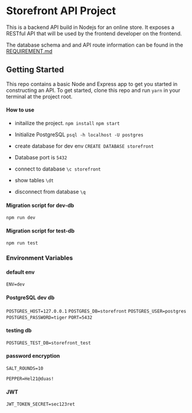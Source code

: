 # Storefront API Project

This is a backend API build in Nodejs for an online store. It exposes a RESTful API that will be used by the frontend developer on the frontend.

The database schema and and API route information can be found in the [REQUIREMENT.md](https://github.com/SaudC21/StoreFront-Backend/blob/master/REQUIREMENTS.md)

## Getting Started

This repo contains a basic Node and Express app to get you started in constructing an API. To get started, clone this repo and run `yarn` in your terminal at the project root.

#### How to use

- initailize the project.
  `npm install`
  `npm start`

- Initialize PostgreSQL
  `psql -h localhost -U postgres`

- create database for dev env
  `CREATE DATABASE storefront`

- Database port is `5432`

- connect to database
  `\c storefront`

- show tables
  `\dt`

- disconnect from database
  `\q`

#### Migration script for dev-db

`npm run dev`

#### Migration script for test-db

`npm run test`

### Environment Variables

#### default env

`ENV=dev`

#### PostgreSQL dev db

`POSTGRES_HOST=127.0.0.1`
`POSTGRES_DB=storefront`
`POSTGRES_USER=postgres`
`POSTGRES_PASSWORD=tiger`
`PORT=5432`

#### testing db

`POSTGRES_TEST_DB=storefront_test`

#### password encryption

`SALT_ROUNDS=10`

`PEPPER=Hel21@duas!`

#### JWT

`JWT_TOKEN_SECRET=sec123ret`
